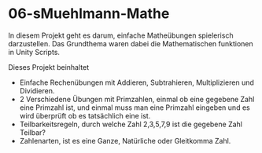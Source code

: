 # 06-sMuehlmann-Mathe

In diesem Projekt geht es darum, einfache Matheübungen spielerisch darzustellen. Das Grundthema waren dabei die Mathematischen funktionen in Unity Scripts.

Dieses Projekt beinhaltet
+ Einfache Rechenübungen mit Addieren, Subtrahieren, Multiplizieren und Dividieren.
+ 2 Verschiedene Übungen mit Primzahlen, einmal ob eine gegebene Zahl eine Primzahl ist, und einmal muss man eine Primzahl eingeben und es wird überprüft ob es tatsächlich eine ist.
+ Teilbarkeitsregeln, durch welche Zahl 2,3,5,7,9 ist die gegebene Zahl Teilbar?
+ Zahlenarten, ist es eine Ganze, Natürliche oder Gleitkomma Zahl.
